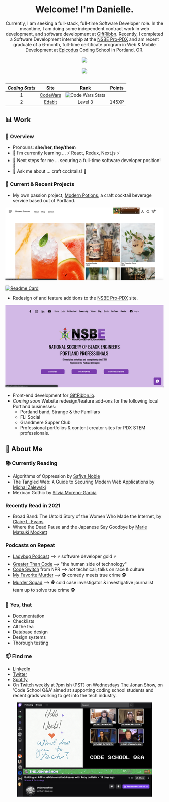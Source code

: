 <div align="center">

# Welcome! I'm Danielle.

Currently, I am seeking a full-stack, full-time Software Developer role. In the meantime, I am doing some independent contract work in web development, and software development at [GiftRibbn](ribbn.io). Recently, I completed a Software Development internship at the [NSBE Pro-PDX](https://www.nsbepropdx.org/) and am recent graduate of a 6-month, full-time certificate program in Web & Mobile Development at [Epicodus](www.epicodus.com) Coding School in Portland, OR.

<img align="center" src="https://github-readme-stats.vercel.app/api/top-langs/?username=danitcodes&show_icons=true&layout=compact&title_color=000080&border_color=FFFFFF&text_color=FFFFFF&bg_color=90deg,BF5A62,A6537A,904E95" />

<br />
<br />

<img align="center" src="https://github-readme-stats.vercel.app/api/?username=danitcodes&show_icons=true&icon_color=000080&title_color=000080&border_color=FFFFFF&text_color=FFFFFF&bg_color=90deg,BF5A62,A6537A,904E95" />

<br />
<br />

|  _Coding Stats_ 	|   Site	|   Rank 	|   Points 	|
|:-:	|:-:	|:-:	|:-:	|
|  1 	|  [CodeWars](https://www.codewars.com/users/danitcodes)  |  <img src="https://www.codewars.com/users/danitcodes/badges/small" alt="Code Wars Stats" />	|
|  2 	|   [Edabit](https://edabit.com/user/NPPFh5vCtYrQREYaC)	  |  Level 3 	|  145XP 	|

<!-- **Incoming Stats** <br />
[LeetCode Stats](https://leetcode.com/danitcodes/) <br />
[Hacker Rank](https://www.hackerrank.com/danithompson74) <br />
[Exercism](https://www.hackerrank.com/danitcodes?hr_r=1) <br />
<br />
<br /> -->

</div>

## 📊 Work

### 📙 Overview

- Pronouns: **she/her, they/them**
- 🌱 I’m currently learning ... ⚡ React, Redux, Next.js ⚡
- 👣 Next steps for me ... securing a full-time software developer position! 🦾
- 💬 Ask me about ... craft cocktails! 🍹

### 🚧 Current & Recent Projects

- My own passion project, [Modern Potions](https://capstone-roan.vercel.app/), a craft cocktail beverage service based out of Portland.

<img src="assets/ModernPotions_SplashPage.png" alt="Splash page of the Modern Potions website" />

[![Readme Card](https://github-readme-stats.vercel.app/api/pin/?username=anuraghazra&repo=github-readme-stats)](https://github.com/danitcodes/-capstone)

- Redesign of and feature additions to the [NSBE Pro-PDX](https://www.nsbepropdx.org/) site.

<img src="assets/NSBEHome.png" alt="Splash page of the NSBE Pro-PDX website"/>

- Front-end development for [GiftRibbn.io](ribbn.io).
- _Coming soon_ Website redesign/feature add-ons for the following local Portland businesses:
  - Portland band, Strange & the Familiars
  - FLi Social
  - Grandmere Supper Club
  - Professional portfolios & content creator sites for PDX STEM professionals.

## 📃 About Me

### 📚 Currently Reading

- Algorithms of Oppression by [Safiya Noble](http://algorithmsofoppression.com/)
- The Tangled Web: A Guide to Securing Modern Web Applications by [Michal Zalewski](https://www.oreilly.com/library/view/the-tangled-web/9781593273880/)
- Mexican Gothic by [Silvia Moreno-Garcia](https://silviamoreno-garcia.com/)

### Recently Read in 2021

- Broad Band: The Untold Story of the Women Who Made the Internet, by [Claire L. Evans](https://clairelevans.com/)
- Where the Dead Pause and the Japanese Say Goodbye by [Marie Matsuki Mockett](http://www.mariemockett.com/books/where-the-dead-pause-the-japanese-say-goodbye/)

### Podcasts on Repeat

- [Ladybug Podcast](https://www.ladybug.dev/episodes) --> ⚡ software developer gold ⚡
- [Greater Than Code](https://www.greaterthancode.com/) --> "the human side of technology"
- [Code Switch](https://www.npr.org/podcasts/510312/codeswitch) from NPR --> _not_ technical; talks on race & culture
- [My Favorite Murder](https://myfavoritemurder.com/episodes) --> 🕵 comedy meets true crime 🕵
- [Murder Squad](http://themurdersquad.com/) --> 🕵️ cold case investigator & investigative journalist team up to solve true crime 🕵️

### 🤩 Yes, that

- Documentation
- Checklists
- All the tea
- Database design
- Design systems
- Thorough testing

### 📫 Find me

- <a href=https://www.linkedin.com/in/danielle-thompson74/ >LinkedIn</a>
- <a href=https://twitter.com/danitcodes/ >Twitter</a>
- <a href=https://open.spotify.com/user/1264447945/ >Spotify</a>
- On <a href=https://www.twitch.tv/danitcodes/ >Twitch</a> weekly at 7pm ish (PST) on Wednesdays <a href=https://www.twitch.tv/thejonanshow/ >The Jonan Show</a>, on 'Code School Q&A' aimed at supporting coding school students and recent grads working to get into the tech industry.

<div align="center">

<img src="assets/TwitchStream.png" alt="screenshot of Code School Q&A Twitch stream" height="300px" width="auto">

</div>
